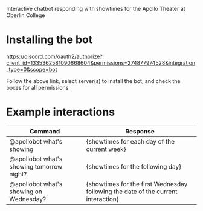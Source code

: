 Interactive chatbot responding with showtimes for the Apollo Theater at Oberlin College

# Installing the bot

https://discord.com/oauth2/authorize?client_id=1335362581090668604&permissions=274877974528&integration_type=0&scope=bot

Follow the above link, select server(s) to install the bot, and check the boxes for all permissions

# Example interactions

| Command | Response |
| ------- | -------- |
| @apollobot what's showing | {showtimes for each day of the current week} |
| @apollobot what's showing tomorrow night? | {showtimes for the following day} |
| @apollobot what's showing on Wednesday? | {showtimes for the first Wednesday following the date of the current interaction} |